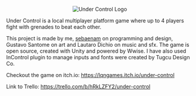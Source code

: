 <p align="center">
<img src="https://github.com/sebaenam/undercontrol/blob/dev/Logo.png?raw=true" alt="Under Control Logo"/>
</p>

Under Control is a local multiplayer platform game where up to 4 players fight with grenades to beat each other.

This project is made by me, [sebaenam](https://github.com/sebaenam) on programming and design, Gustavo Santome on art and Lautaro Dichio on music and sfx. The game is open source, created with Unity and powered by Wwise. I have also used InControl plugin to manage inputs and fonts were created by Tugcu Design Co.

Checkout the game on itch.io: https://lqngames.itch.io/under-control

Link to Trello: https://trello.com/b/hRkLZFY2/under-control

